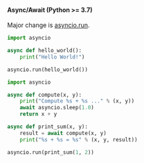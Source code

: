 #### Async/Await (Python >= 3.7)

Major change is [asyncio.run](https://docs.python.org/3.10/library/asyncio-task.html#asyncio.run).

```python
import asyncio

async def hello_world():
    print("Hello World!")

asyncio.run(hello_world())
```

```python
import asyncio

async def compute(x, y):
    print("Compute %s + %s ..." % (x, y))
    await asyncio.sleep(1.0)
    return x + y

async def print_sum(x, y):
    result = await compute(x, y)
    print("%s + %s = %s" % (x, y, result))

asyncio.run(print_sum(1, 2))
```

